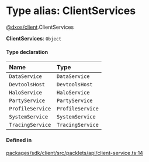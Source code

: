 # Type alias: ClientServices

[@dxos/client](../modules/dxos_client.md).ClientServices

 **ClientServices**: `Object`

#### Type declaration

| Name | Type |
| :------ | :------ |
| `DataService` | `DataService` |
| `DevtoolsHost` | `DevtoolsHost` |
| `HaloService` | `HaloService` |
| `PartyService` | `PartyService` |
| `ProfileService` | `ProfileService` |
| `SystemService` | `SystemService` |
| `TracingService` | `TracingService` |

#### Defined in

[packages/sdk/client/src/packlets/api/client-service.ts:14](https://github.com/dxos/dxos/blob/db8188dae/packages/sdk/client/src/packlets/api/client-service.ts#L14)
